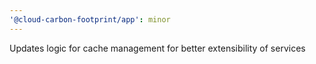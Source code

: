 ```yaml
---
'@cloud-carbon-footprint/app': minor
---
```


Updates logic for cache management for better extensibility of services
